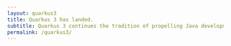 ```yaml
---
layout: quarkus3
title: Quarkus 3 has landed.
subtitle: Quarkus 3 continues the tradition of propelling Java development by moving fast and providing a cutting-edge user experience with the latest technologies.
permalink: /quarkus3/
---
```

